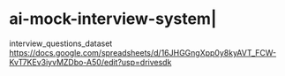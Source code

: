 # ai-mock-interview-system|
interview_questions_dataset
https://docs.google.com/spreadsheets/d/16JHGGngXpp0y8kyAVT_FCW-KvT7KEv3iyvMZDbo-A50/edit?usp=drivesdk
